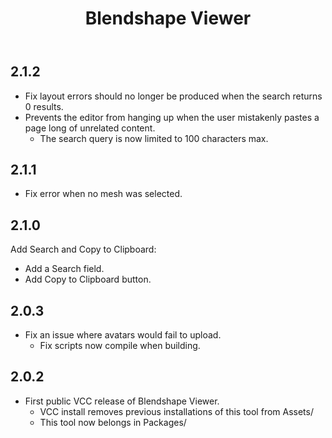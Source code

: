 ﻿---
title: Blendshape Viewer
---

## 2.1.2

- Fix layout errors should no longer be produced when the search returns 0 results.
- Prevents the editor from hanging up when the user mistakenly pastes a page long of unrelated content.
  - The search query is now limited to 100 characters max.

## 2.1.1

- Fix error when no mesh was selected.

## 2.1.0

Add Search and Copy to Clipboard:
- Add a Search field.
- Add Copy to Clipboard button.

## 2.0.3

- Fix an issue where avatars would fail to upload.
  - Fix scripts now compile when building.

## 2.0.2

- First public VCC release of Blendshape Viewer.
  - VCC install removes previous installations of this tool from Assets/
  - This tool now belongs in Packages/
